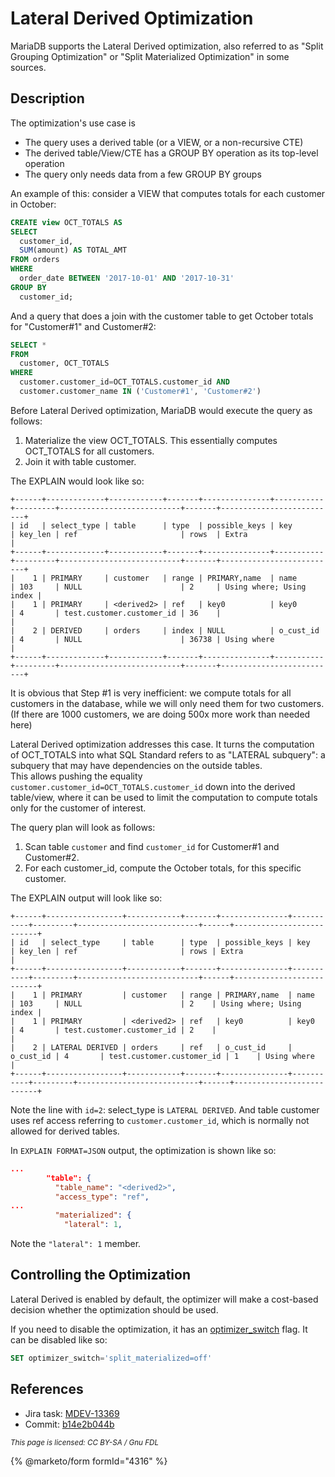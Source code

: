 # Lateral Derived Optimization

MariaDB supports the Lateral Derived optimization, also referred to as "Split Grouping Optimization" or "Split Materialized Optimization" in some sources.

## Description

The optimization's use case is

* The query uses a derived table (or a VIEW, or a non-recursive CTE)
* The derived table/View/CTE has a GROUP BY operation as its top-level operation
* The query only needs data from a few GROUP BY groups

An example of this: consider a VIEW that computes totals for each customer in October:

```sql
CREATE view OCT_TOTALS AS
SELECT
  customer_id,
  SUM(amount) AS TOTAL_AMT
FROM orders
WHERE
  order_date BETWEEN '2017-10-01' AND '2017-10-31'
GROUP BY
  customer_id;
```

And a query that does a join with the customer table to get October totals for "Customer#1" and Customer#2:

```sql
SELECT *
FROM
  customer, OCT_TOTALS
WHERE
  customer.customer_id=OCT_TOTALS.customer_id AND
  customer.customer_name IN ('Customer#1', 'Customer#2')
```

Before Lateral Derived optimization, MariaDB would execute the query as follows:

1. Materialize the view OCT\_TOTALS. This essentially computes OCT\_TOTALS for all customers.
2. Join it with table customer.

The EXPLAIN would look like so:

```
+------+-------------+------------+-------+---------------+-----------+---------+---------------------------+-------+--------------------------+
| id   | select_type | table      | type  | possible_keys | key       | key_len | ref                       | rows  | Extra                    |
+------+-------------+------------+-------+---------------+-----------+---------+---------------------------+-------+--------------------------+
|    1 | PRIMARY     | customer   | range | PRIMARY,name  | name      | 103     | NULL                      | 2     | Using where; Using index |
|    1 | PRIMARY     | <derived2> | ref   | key0          | key0      | 4       | test.customer.customer_id | 36    |                          |
|    2 | DERIVED     | orders     | index | NULL          | o_cust_id | 4       | NULL                      | 36738 | Using where              |
+------+-------------+------------+-------+---------------+-----------+---------+---------------------------+-------+--------------------------+
```

It is obvious that Step #1 is very inefficient: we compute totals for all customers in the database, while we will only need them for two customers. (If there are 1000 customers, we are doing 500x more work than needed here)

Lateral Derived optimization addresses this case. It turns the computation of OCT\_TOTALS into what SQL Standard refers to as "LATERAL subquery": a subquery that may have dependencies on the outside tables.\
This allows pushing the equality `customer.customer_id=OCT_TOTALS.customer_id` down into the derived table/view, where it can be used to limit the computation to compute totals only for the customer of interest.

The query plan will look as follows:

1. Scan table `customer` and find `customer_id` for Customer#1 and Customer#2.
2. For each customer\_id, compute the October totals, for this specific customer.

The EXPLAIN output will look like so:

```
+------+-----------------+------------+-------+---------------+-----------+---------+---------------------------+------+--------------------------+
| id   | select_type     | table      | type  | possible_keys | key       | key_len | ref                       | rows | Extra                    |
+------+-----------------+------------+-------+---------------+-----------+---------+---------------------------+------+--------------------------+
|    1 | PRIMARY         | customer   | range | PRIMARY,name  | name      | 103     | NULL                      | 2    | Using where; Using index |
|    1 | PRIMARY         | <derived2> | ref   | key0          | key0      | 4       | test.customer.customer_id | 2    |                          |
|    2 | LATERAL DERIVED | orders     | ref   | o_cust_id     | o_cust_id | 4       | test.customer.customer_id | 1    | Using where              |
+------+-----------------+------------+-------+---------------+-----------+---------+---------------------------+------+--------------------------+
```

Note the line with `id=2`: select\_type is `LATERAL DERIVED`. And table customer uses ref access referring to `customer.customer_id`, which is normally not allowed for derived tables.

In `EXPLAIN FORMAT=JSON` output, the optimization is shown like so:

```json
...
        "table": {
          "table_name": "<derived2>",
          "access_type": "ref",
...
          "materialized": {
            "lateral": 1,
```

Note the `"lateral": 1` member.

## Controlling the Optimization

Lateral Derived is enabled by default, the optimizer will make a cost-based decision whether the optimization should be used.

If you need to disable the optimization, it has an [optimizer\_switch](../optimizer-switch.md) flag. It can be disabled like so:

```sql
SET optimizer_switch='split_materialized=off'
```

## References

* Jira task: [MDEV-13369](https://jira.mariadb.org/browse/MDEV-13369)
* Commit: [b14e2b044b](https://github.com/MariaDB/server/commit/b14e2b044b)

<sub>_This page is licensed: CC BY-SA / Gnu FDL_</sub>

{% @marketo/form formId="4316" %}
